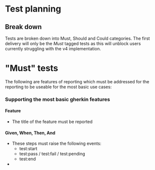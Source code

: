 # Test planning

## Break down
Tests are broken down into Must, Should and Could categories. The first delivery will only be the _Must_ tagged tests as this will unblock users currently struggling with the v4 implementation.

# "Must" tests

The following are features of reporting which must be addressed for the reporting to be useable for the most basic use cases:

### Supporting the most basic gherkin features

#### Feature
- The title of the feature must be reported

#### Given, When, Then, And
- These steps must raise the following events:
    - test:start
    - test:pass / test:fail / test:pending
    - test:end
- 
